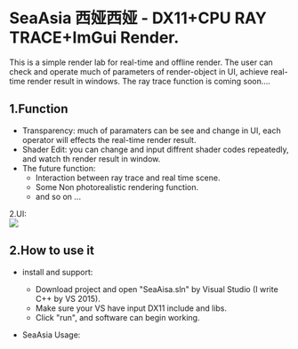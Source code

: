 SeaAsia 西娅西娅 - DX11+CPU RAY TRACE+ImGui Render.
====
This is a simple render lab for real-time and offline render. The user can check and operate much of parameters of render-object in UI, 
achieve real-time render result in windows. The ray trace function is coming soon.... 

1.Function
----------
* Transparency: much of paramaters can be see and change in UI, each operator will effects the real-time render result.
* Shader Edit: you can change and input diffrent shader codes repeatedly, and watch th render result in window.
* The future function:  
	* Interaction between ray trace and real time scene.  
	* Some Non photorealistic rendering function.  
	* and so on ...
  
  
2.UI:  
![](https://github.com/ChengGongXTU/SeaAsia/blob/master/SeaAsia%20sample.png)
 
 
2.How to use it  
------------  
* install and support:  
	* Download project and open "SeaAisa.sln" by Visual Studio (I write C++ by VS 2015).  
	* Make sure  your VS have input DX11 include and libs.
	* Click  "run", and software can begin working.  
	  
* SeaAsia Usage:
